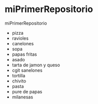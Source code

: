 # miPrimerRepositorio
miPrimerRepositorio

* pizza 
* ravioles
* canelones
* sopa
* papas fritas
* asado
* tarta de jamon y queso
* cgit sanelones
* tortilla
* chivito
* pasta
* pure de papas
* milanesas
